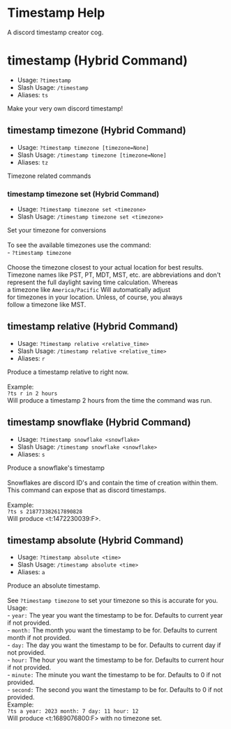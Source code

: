 # Timestamp Help

A discord timestamp creator cog.

# timestamp (Hybrid Command)
 - Usage: `?timestamp `
 - Slash Usage: `/timestamp `
 - Aliases: `ts`

Make your very own discord timestamp!

## timestamp timezone (Hybrid Command)
 - Usage: `?timestamp timezone [timezone=None] `
 - Slash Usage: `/timestamp timezone [timezone=None] `
 - Aliases: `tz`

Timezone related commands

### timestamp timezone set (Hybrid Command)
 - Usage: `?timestamp timezone set <timezone> `
 - Slash Usage: `/timestamp timezone set <timezone> `

Set your timezone for conversions<br/><br/>To see the available timezones use the command:<br/>- `?timestamp timezone`<br/><br/>Choose the timezone closest to your actual location for best results.<br/>Timezone names like PST, PT, MDT, MST, etc. are abbreviations and don't<br/>represent the full daylight saving time calculation. Whereas<br/>a timezone like `America/Pacific` Will automatically adjust<br/>for timezones in your location. Unless, of course, you always<br/>follow a timezone like MST.

## timestamp relative (Hybrid Command)
 - Usage: `?timestamp relative <relative_time> `
 - Slash Usage: `/timestamp relative <relative_time> `
 - Aliases: `r`

Produce a timestamp relative to right now.<br/><br/>Example:<br/>    `?ts r in 2 hours`<br/>    Will produce a timestamp 2 hours from the time the command was run.

## timestamp snowflake (Hybrid Command)
 - Usage: `?timestamp snowflake <snowflake> `
 - Slash Usage: `/timestamp snowflake <snowflake> `
 - Aliases: `s`

Produce a snowflake's timestamp<br/><br/>Snowflakes are discord ID's and contain the time of creation within them.<br/>This command can expose that as discord timestamps.<br/><br/>Example:<br/>    `?ts s 218773382617890828`<br/>    Will produce <t:1472230039:F>.

## timestamp absolute (Hybrid Command)
 - Usage: `?timestamp absolute <time> `
 - Slash Usage: `/timestamp absolute <time> `
 - Aliases: `a`

Produce an absolute timestamp.<br/><br/>See `?timestamp timezone` to set your timezone so this is accurate for you.<br/>Usage:<br/>- `year:` The year you want the timestamp to be for. Defaults to current year if not provided.<br/>- `month:` The month you want the timestamp to be for. Defaults to current month if not provided.<br/>- `day:` The day you want the timestamp to be for. Defaults to current day if not provided.<br/>- `hour:` The hour you want the timestamp to be for. Defaults to current hour if not provided.<br/>- `minute:` The minute you want the timestamp to be for. Defaults to 0 if not provided.<br/>- `second:` The second you want the timestamp to be for. Defaults to 0 if not provided.<br/>Example:<br/>    `?ts a year: 2023 month: 7 day: 11 hour: 12`<br/>    Will produce <t:1689076800:F> with no timezone set.

